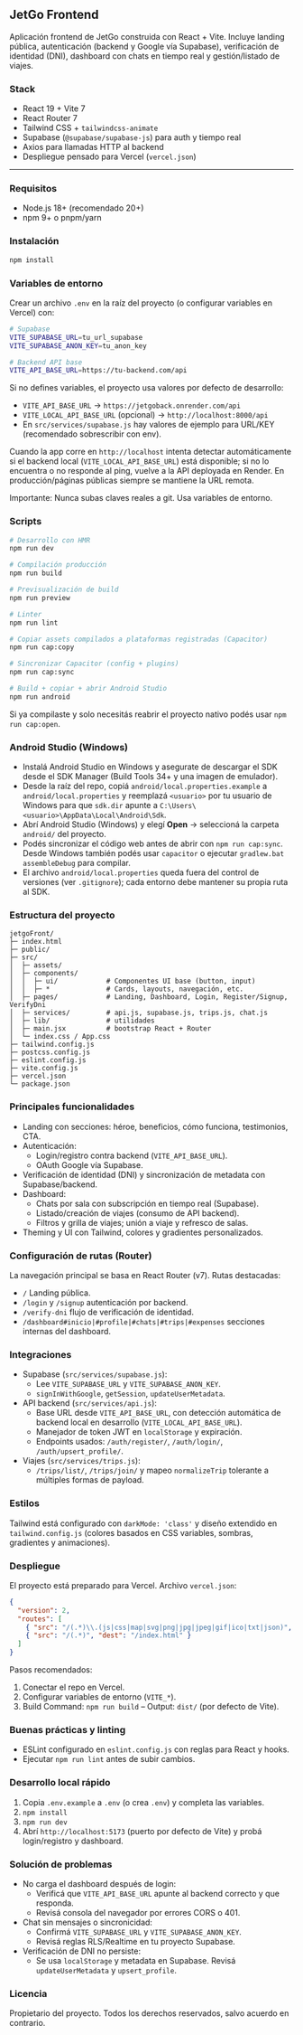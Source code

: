 ## JetGo Frontend

Aplicación frontend de JetGo construida con React + Vite. Incluye landing pública, autenticación (backend y Google vía Supabase), verificación de identidad (DNI), dashboard con chats en tiempo real y gestión/listado de viajes.

### Stack
- React 19 + Vite 7
- React Router 7
- Tailwind CSS + `tailwindcss-animate`
- Supabase (`@supabase/supabase-js`) para auth y tiempo real
- Axios para llamadas HTTP al backend
- Despliegue pensado para Vercel (`vercel.json`)

---

### Requisitos
- Node.js 18+ (recomendado 20+)
- npm 9+ o pnpm/yarn

### Instalación
```bash
npm install
```

### Variables de entorno
Crear un archivo `.env` en la raíz del proyecto (o configurar variables en Vercel) con:
```bash
# Supabase
VITE_SUPABASE_URL=tu_url_supabase
VITE_SUPABASE_ANON_KEY=tu_anon_key

# Backend API base
VITE_API_BASE_URL=https://tu-backend.com/api
```
Si no defines variables, el proyecto usa valores por defecto de desarrollo:
- `VITE_API_BASE_URL` -> `https://jetgoback.onrender.com/api`
- `VITE_LOCAL_API_BASE_URL` (opcional) -> `http://localhost:8000/api`
- En `src/services/supabase.js` hay valores de ejemplo para URL/KEY (recomendado sobrescribir con env).

Cuando la app corre en `http://localhost` intenta detectar automáticamente si el backend local (`VITE_LOCAL_API_BASE_URL`) está disponible; si no lo encuentra o no responde al ping, vuelve a la API deployada en Render. En producción/páginas públicas siempre se mantiene la URL remota.

Importante: Nunca subas claves reales a git. Usa variables de entorno.

### Scripts
```bash
# Desarrollo con HMR
npm run dev

# Compilación producción
npm run build

# Previsualización de build
npm run preview

# Linter
npm run lint

# Copiar assets compilados a plataformas registradas (Capacitor)
npm run cap:copy

# Sincronizar Capacitor (config + plugins)
npm run cap:sync

# Build + copiar + abrir Android Studio
npm run android
```

Si ya compilaste y solo necesitás reabrir el proyecto nativo podés usar `npm run cap:open`.

### Android Studio (Windows)
- Instalá Android Studio en Windows y asegurate de descargar el SDK desde el SDK Manager (Build Tools 34+ y una imagen de emulador).
- Desde la raíz del repo, copiá `android/local.properties.example` a `android/local.properties` y reemplazá `<usuario>` por tu usuario de Windows para que `sdk.dir` apunte a `C:\Users\<usuario>\AppData\Local\Android\Sdk`.
- Abrí Android Studio (Windows) y elegí **Open** → seleccioná la carpeta `android/` del proyecto.
- Podés sincronizar el código web antes de abrir con `npm run cap:sync`. Desde Windows también podés usar `capacitor` o ejecutar `gradlew.bat assembleDebug` para compilar.
- El archivo `android/local.properties` queda fuera del control de versiones (ver `.gitignore`); cada entorno debe mantener su propia ruta al SDK.

### Estructura del proyecto
```text
jetgoFront/
├─ index.html
├─ public/
├─ src/
│  ├─ assets/
│  ├─ components/
│  │  ├─ ui/            # Componentes UI base (button, input)
│  │  ├─ *              # Cards, layouts, navegación, etc.
│  ├─ pages/            # Landing, Dashboard, Login, Register/Signup, VerifyDni
│  ├─ services/         # api.js, supabase.js, trips.js, chat.js
│  ├─ lib/              # utilidades
│  ├─ main.jsx          # bootstrap React + Router
│  └─ index.css / App.css
├─ tailwind.config.js
├─ postcss.config.js
├─ eslint.config.js
├─ vite.config.js
├─ vercel.json
└─ package.json
```

### Principales funcionalidades
- Landing con secciones: héroe, beneficios, cómo funciona, testimonios, CTA.
- Autenticación:
  - Login/registro contra backend (`VITE_API_BASE_URL`).
  - OAuth Google vía Supabase.
- Verificación de identidad (DNI) y sincronización de metadata con Supabase/backend.
- Dashboard:
  - Chats por sala con subscripción en tiempo real (Supabase).
  - Listado/creación de viajes (consumo de API backend).
  - Filtros y grilla de viajes; unión a viaje y refresco de salas.
- Theming y UI con Tailwind, colores y gradientes personalizados.

### Configuración de rutas (Router)
La navegación principal se basa en React Router (v7). Rutas destacadas:
- `/` Landing pública.
- `/login` y `/signup` autenticación por backend.
- `/verify-dni` flujo de verificación de identidad.
- `/dashboard#inicio|#profile|#chats|#trips|#expenses` secciones internas del dashboard.

### Integraciones
- Supabase (`src/services/supabase.js`):
  - Lee `VITE_SUPABASE_URL` y `VITE_SUPABASE_ANON_KEY`.
  - `signInWithGoogle`, `getSession`, `updateUserMetadata`.
- API backend (`src/services/api.js`):
  - Base URL desde `VITE_API_BASE_URL`, con detección automática de backend local en desarrollo (`VITE_LOCAL_API_BASE_URL`).
  - Manejador de token JWT en `localStorage` y expiración.
  - Endpoints usados: `/auth/register/`, `/auth/login/`, `/auth/upsert_profile/`.
- Viajes (`src/services/trips.js`):
  - `/trips/list/`, `/trips/join/` y mapeo `normalizeTrip` tolerante a múltiples formas de payload.

### Estilos
Tailwind está configurado con `darkMode: 'class'` y diseño extendido en `tailwind.config.js` (colores basados en CSS variables, sombras, gradientes y animaciones).

### Despliegue
El proyecto está preparado para Vercel. Archivo `vercel.json`:
```json
{
  "version": 2,
  "routes": [
    { "src": "/(.*)\\.(js|css|map|svg|png|jpg|jpeg|gif|ico|txt|json)", "headers": { "Cache-Control": "public, max-age=31536000, immutable" } },
    { "src": "/(.*)", "dest": "/index.html" }
  ]
}
```
Pasos recomendados:
1) Conectar el repo en Vercel.
2) Configurar variables de entorno (`VITE_*`).
3) Build Command: `npm run build` – Output: `dist/` (por defecto de Vite).

### Buenas prácticas y linting
- ESLint configurado en `eslint.config.js` con reglas para React y hooks.
- Ejecutar `npm run lint` antes de subir cambios.

### Desarrollo local rápido
1) Copia `.env.example` a `.env` (o crea `.env`) y completa las variables.
2) `npm install`
3) `npm run dev`
4) Abrí `http://localhost:5173` (puerto por defecto de Vite) y probá login/registro y dashboard.

### Solución de problemas
- No carga el dashboard después de login:
  - Verificá que `VITE_API_BASE_URL` apunte al backend correcto y que responda.
  - Revisá consola del navegador por errores CORS o 401.
- Chat sin mensajes o sincronicidad:
  - Confirmá `VITE_SUPABASE_URL` y `VITE_SUPABASE_ANON_KEY`.
  - Revisá reglas RLS/Realtime en tu proyecto Supabase.
- Verificación de DNI no persiste:
  - Se usa `localStorage` y metadata en Supabase. Revisá `updateUserMetadata` y `upsert_profile`.

### Licencia
Propietario del proyecto. Todos los derechos reservados, salvo acuerdo en contrario.
